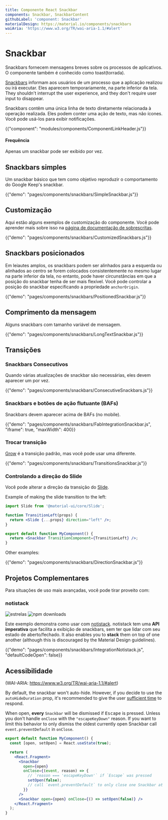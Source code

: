 ```yaml
---
title: Componente React Snackbar
components: Snackbar, SnackbarContent
githubLabel: 'component: Snackbar'
materialDesign: https://material.io/components/snackbars
waiAria: 'https://www.w3.org/TR/wai-aria-1.1/#alert'
---
```


# Snackbar

<p class="description">Snackbars fornecem mensagens breves sobre os processos de aplicativos. O componente também é conhecido como toast(torrada).</p>

[Snackbars](https://material.io/design/components/snackbars.html) informam aos usuários de um processo que a aplicação realizou ou irá executar. Eles aparecem temporariamente, na parte inferior da tela. They shouldn't interrupt the user experience, and they don't require user input to disappear.

Snackbars contêm uma única linha de texto diretamente relacionada à operação realizada. Eles podem conter uma ação de texto, mas não ícones. Você pode usá-los para exibir notificações.

{{"component": "modules/components/ComponentLinkHeader.js"}}

#### Frequência

Apenas um snackbar pode ser exibido por vez.

## Snackbars simples

Um snackbar básico que tem como objetivo reproduzir o comportamento do Google Keep's snackbar.

{{"demo": "pages/components/snackbars/SimpleSnackbar.js"}}

## Customização

Aqui estão alguns exemplos de customização do componente. Você pode aprender mais sobre isso na [página de documentação de sobrescritas](/customization/how-to-customize/).

{{"demo": "pages/components/snackbars/CustomizedSnackbars.js"}}

## Snackbars posicionados

Em leiautes amplos, os snackbars podem ser alinhados para a esquerda ou alinhados ao centro se forem colocados consistentemente no mesmo lugar na parte inferior da tela, no entanto, pode haver circunstâncias em que a posição do snackbar tenha de ser mais flexível. Você pode controlar a posição do snackbar especificando a propriedade `anchorOrigin`.

{{"demo": "pages/components/snackbars/PositionedSnackbar.js"}}

## Comprimento da mensagem

Alguns snackbars com tamanho variável de mensagem.

{{"demo": "pages/components/snackbars/LongTextSnackbar.js"}}

## Transições

### Snackbars Consecutivos

Quando várias atualizações de snackbar são necessárias, eles devem aparecer um por vez.

{{"demo": "pages/components/snackbars/ConsecutiveSnackbars.js"}}

### Snackbars e botões de ação flutuante (BAFs)

Snackbars devem aparecer acima de BAFs (no mobile).

{{"demo": "pages/components/snackbars/FabIntegrationSnackbar.js", "iframe": true, "maxWidth": 400}}

### Trocar transição

[Grow](/components/transitions/#grow) é a transição padrão, mas você pode usar uma diferente.

{{"demo": "pages/components/snackbars/TransitionsSnackbar.js"}}

### Controlando a direção do Slide

Você pode alterar a direção da transição do [Slide](/components/transitions/#slide).

Example of making the slide transition to the left:

```jsx
import Slide from '@material-ui/core/Slide';

function TransitionLeft(props) {
  return <Slide {...props} direction="left" />;
}

export default function MyComponent() {
  return <Snackbar TransitionComponent={TransitionLeft} />;
}
```

Other examples:

{{"demo": "pages/components/snackbars/DirectionSnackbar.js"}}

## Projetos Complementares

Para situações de uso mais avançadas, você pode tirar proveito com:

### notistack

![estrelas](https://img.shields.io/github/stars/iamhosseindhv/notistack.svg?style=social&label=Stars) ![npm downloads](https://img.shields.io/npm/dm/notistack.svg)

Este exemplo demonstra como usar com [notistack](https://github.com/iamhosseindhv/notistack). notistack tem uma **API imperativa** que facilita a exibição de snackbars, sem ter que lidar com seu estado de aberto/fechado. It also enables you to **stack** them on top of one another (although this is discouraged by the Material Design guidelines).

{{"demo": "pages/components/snackbars/IntegrationNotistack.js", "defaultCodeOpen": false}}

## Acessibilidade

(WAI-ARIA: https://www.w3.org/TR/wai-aria-1.1/#alert)

By default, the snackbar won't auto-hide. However, if you decide to use the `autoHideDuration` prop, it's recommended to give the user [sufficient time](https://www.w3.org/TR/UNDERSTANDING-WCAG20/time-limits.html) to respond.

When open, **every** `Snackbar` will be dismissed if <kbd class="key">Escape</kbd> is pressed. Unless you don't handle `onClose` with the `"escapeKeyDown"` reason. If you want to limit this behavior to only dismiss the oldest currently open Snackbar call `event.preventDefault` in `onClose`.

```jsx
export default function MyComponent() {
  const [open, setOpen] = React.useState(true);

  return (
    <React.Fragment>
      <Snackbar
        open={open}
        onClose={(event, reason) => {
          // `reason === 'escapeKeyDown'` if `Escape` was pressed
          setOpen(false);
          // call `event.preventDefault` to only close one Snackbar at a time.
        }}
      />
      <Snackbar open={open} onClose={() => setOpen(false)} />
    </React.Fragment>
  );
}
```
